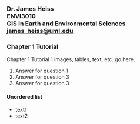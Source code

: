 ### Dr. James Heiss <br> ENVI3010 <br> GIS in Earth and Environmental Sciences <br> james_heiss@uml.edu
### Chapter 1 Tutorial
Chapter 1 Tutorial 1 images, tables, text, etc. go here.
<br>
1. Answer for question 1
1. Answer for question 3
1. Answer for question 3
#### Unordered list
* text1
* text2
